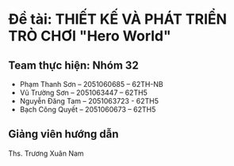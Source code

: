 <h1>Đề tài: THIẾT KẾ VÀ PHÁT TRIỂN TRÒ CHƠI "Hero World" </h1>
<h2>Team thực hiện: Nhóm 32</h2>
<ul>
    <li>Phạm Thanh Sơn – 2051060685 – 62TH-NB</li>
    <li>Vũ Trường Sơn – 2051063447 – 62TH5</li>
    <li>Nguyễn Đăng Tam – 2051063723 - 62TH5</li>
    <li>Bạch Công Quyết – 2051060673 – 62TH5</li>
</ul>

<h2>Giảng viên hướng dẫn</h2>
<p>Ths. Trương Xuân Nam</p>
